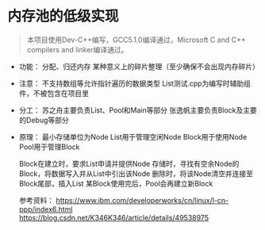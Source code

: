 # 内存池的低级实现

>本项目使用Dev-C++编写，GCC5.1.0编译通过，Microsoft C and C++ compilers and linker编译通过。

*	功能：
 	分配、归还内存
 	某种意义上的碎片整理（至少确保不会出现内存碎片）

*	注意：
	不支持数组等允许指针遍历的数据类型
	List测试.cpp为编写时辅助组件，不被包含在项目里

*	分工：
	苏之舟主要负责List、Pool和Main等部分
	张逸帆主要负责Block及主要的Debug等部分

*	原理：
	最小存储单位为Node
	List用于管理空闲Node
	Block用于使用Node
	Pool用于管理Block
	
	Block在建立时，要求List申请并提供Node
	存储时，寻找有空余Node的Block，将数据写入并从List中引出该Node
	删除时，将该Node清空并连接至Block尾部，插入List
	某Block使用完后，Pool会再建立新Block

	参考资料：
	https://www.ibm.com/developerworks/cn/linux/l-cn-ppp/index6.html
	https://blog.csdn.net/K346K346/article/details/49538975
